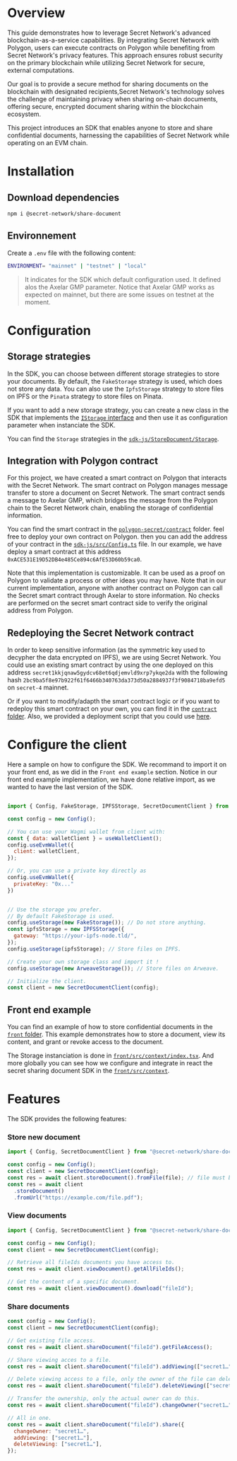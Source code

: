 # Overview

This guide demonstrates how to leverage Secret Network's advanced blockchain-as-a-service capabilities. By integrating Secret Network with Polygon, users can execute contracts on Polygon while benefiting from Secret Network's privacy features. This approach ensures robust security on the primary blockchain while utilizing Secret Network for secure, external computations.

Our goal is to provide a secure method for sharing documents on the blockchain with designated recipients,Secret Network's technology solves the challenge of maintaining privacy when sharing on-chain documents, offering secure, encrypted document sharing within the blockchain ecosystem.

This project introduces an SDK that enables anyone to store and share confidential documents, harnessing the capabilities of Secret Network while operating on an EVM chain.

# Installation

## Download dependencies

```bash
npm i @secret-network/share-document
```

## Environnement

Create a `.env` file with the following content:

```bash
ENVIRONMENT= "mainnet" | "testnet" | "local"
```

> It indicates for the SDK which default configuration used. It defined alos the Axelar GMP parameter. Notice that Axelar GMP works as expected on mainnet, but there are some issues on testnet at the moment. 


# Configuration

## Storage strategies

In the SDK, you can choose between different storage strategies to store your documents. By default, the `FakeStorage` strategy is used, which does not store any data. You can also use the `IpfsStorage` strategy to store files on IPFS or the `Pinata` strategy to store files on Pinata.

If you want to add a new storage strategy, you can create a new class in the SDK that implements the [`IStorage` interface](https://github.com/fifty-wei/secret-share-documents/blob/main/sdk-js/src/StoreDocument/Storage/IStorage.ts) and then use it as configuration parameter when instanciate the SDK.

You can find the `Storage` strategies in the [`sdk-js/StoreDocument/Storage`](https://github.com/fifty-wei/secret-share-documents/tree/main/sdk-js/src/StoreDocument/Storage).

## Integration with Polygon contract

For this project, we have created a smart contract on Polygon that interacts with the Secret Network. The smart contract on Polygon manages message transfer to store a document on Secret Network. The smart contract sends a message to Axelar GMP, which bridges the message from the Polygon chain to the Secret Network chain, enabling the storage of confidential information.

You can find the smart contract in the [`polygon-secret/contract`](https://github.com/fifty-wei/secret-share-documents/blob/main/polygon-secret/contracts/PolygonToSecret.sol) folder. feel free to deploy your own contract on Polygon. then you can add the address of your contract in the [`sdk-js/src/Config.ts`](https://github.com/fifty-wei/secret-share-documents/blob/main/sdk-js/src/Config.ts) file. In our example, we have deploy a smart contract at this address `0xACE531E19D52DB4e485Ce894c6AfE53D60b59ca0`.

Note that this implementation is customizable. It can be used as a proof on Polygon to validate a process or other ideas you may have. Note that in our current implementation, anyone with another contract on Polygon can call the Secret smart contract through Axelar to store information. No checks are performed on the secret smart contract side to verify the original address from Polygon.


## Redeploying the Secret Network contract

In order to keep sensitive information (as the symmetric key used to decypher the data encrypted on IPFS), we are using Secret Network. You could use an existing smart contract by using the one deployed on this address `secret1kkjqnaw5gydcv68et6qdjemvld9xrp7ykqe2da` with the following hash `2bc9ba5f8e97b922f61f6466b340763da373d50a2884937f3f9084718ba9efd5` on `secret-4` mainnet.

Or if you want to modify/adapth the smart contract logic or if you want to redeploy this smart contract on your own, you can find it in the [`contract` folder](https://github.com/fifty-wei/secret-share-documents/tree/main/contract). Also, we provided a deployment script that you could use [here](https://github.com/fifty-wei/secret-share-documents/tree/main/contract/scripts).


# Configure the client

Here a sample on how to configure the SDK. We recommand to import it on your front end, as we did in the `Front end example` section. Notice in our front end example implementation, we have done relative import, as we wanted to have the last version of the SDK.

```js

import { Config, FakeStorage, IPFSStorage, SecretDocumentClient } from "@secret-network/share-document"

const config = new Config();

// You can use your Wagmi wallet from client with:
const { data: walletClient } = useWalletClient();
config.useEvmWallet({
  client: walletClient,
});

// Or, you can use a private key directly as 
config.useEvmWallet({
  privateKey: "0x..."
})


// Use the storage you prefer.
// By default FakeStorage is used.
config.useStorage(new FakeStorage()); // Do not store anything.
const ipfsStorage = new IPFSStorage({
  gateway: "https://your-ipfs-node.tld/",
});
config.useStorage(ipfsStorage); // Store files on IPFS.

// Create your own storage class and import it !
config.useStorage(new ArweaveStorage()); // Store files on Arweave.

// Initialize the client.
const client = new SecretDocumentClient(config);
```

## Front end example

You can find an example of how to store confidential documents in the [`front` folder](https://github.com/fifty-wei/secret-share-documents/tree/main/front). This example demonstrates how to store a document, view its content, and grant or revoke access to the document.

The Storage instanciation is done in [`front/src/context/index.tsx`](https://github.com/fifty-wei/secret-share-documents/blob/main/front/src/context/index.tsx). And more globally you can see how we configure and integrate in react the secret sharing document SDK in the [`front/src/context`](https://github.com/fifty-wei/secret-share-documents/tree/main/front/src/context).

# Features

The SDK provides the following features:

### Store new document

```js
import { Config, SecretDocumentClient } from "@secret-network/share-document"

const config = new Config();
const client = new SecretDocumentClient(config);
const res = await client.storeDocument().fromFile(file); // file must be of type File.
const res = await client
  .storeDocument()
  .fromUrl("https://example.com/file.pdf");
```

### View documents

```js
import { Config, SecretDocumentClient } from "@secret-network/share-document"

const config = new Config();
const client = new SecretDocumentClient(config);

// Retrieve all fileIds documents you have access to.
const res = await client.viewDocument().getAllFileIds();

// Get the content of a specific document.
const res = await client.viewDocument().download("fileId");
```

### Share documents

```js
const config = new Config();
const client = new SecretDocumentClient(config);

// Get existing file access.
const res = await client.shareDocument("fileId").getFileAccess();

// Share viewing acces to a file.
const res = await client.shareDocument("fileId").addViewing(["secret1…"]);

// Delete viewing access to a file, only the owner of the file can delete the access.
const res = await client.shareDocument("fileId").deleteViewing(["secret1…"]);

// Transfer the ownership, only the actual owner can do this.
const res = await client.shareDocument("fileId").changeOwner("secret1…");

// All in one.
const res = await client.shareDocument("fileId").share({
  changeOwner: "secret1…",
  addViewing: ["secret1…"],
  deleteViewing: ["secret1…"],
});
```
